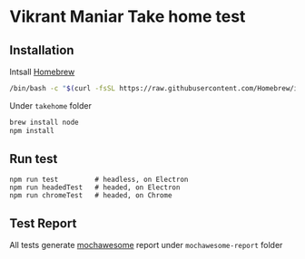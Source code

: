 # Vikrant Maniar Take home test


## Installation

Intsall [Homebrew](https://brew.sh/)

```bash
/bin/bash -c "$(curl -fsSL https://raw.githubusercontent.com/Homebrew/install/HEAD/install.sh)"
```

Under `takehome` folder

```bash
brew install node
npm install
```

## Run test

```
npm run test         # headless, on Electron
npm run headedTest   # headed, on Electron
npm run chromeTest   # headed, on Chrome
```

## Test Report
All tests generate [mochawesome](https://www.npmjs.com/package/mochawesome-report-generator) report under `mochawesome-report` folder
